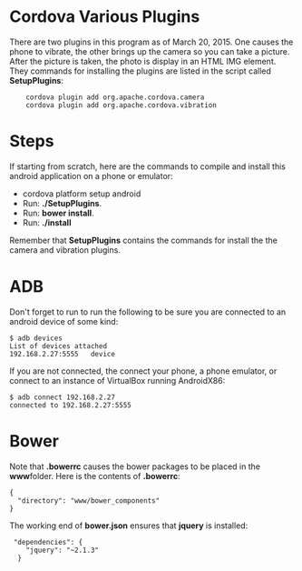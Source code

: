 # Cordova Various Plugins

There are two plugins in this program as of March 20, 2015. One causes
the phone to vibrate, the other brings up the camera so you can take a
picture. After the picture is taken, the photo is display in an HTML
IMG element. They commands for installing the plugins are listed in
the script called **SetupPlugins**:

```
    cordova plugin add org.apache.cordova.camera
    cordova plugin add org.apache.cordova.vibration
```

# Steps

If starting from scratch, here are the commands to compile and install
this android application on a phone or emulator:

- cordova platform setup android
- Run: **./SetupPlugins**.
- Run: **bower install**.
- Run: **./install**

Remember that **SetupPlugins** contains the commands for
install the the camera and vibration plugins.

# ADB

Don't forget to run to run the following to be sure you are
connected to an android device of some kind:

```
$ adb devices
List of devices attached
192.168.2.27:5555	device
```

If you are not connected, the connect your phone, a phone emulator,
or connect to an instance of VirtualBox running AndroidX86:

```
$ adb connect 192.168.2.27
connected to 192.168.2.27:5555
```

# Bower

Note that **.bowerrc** causes the bower packages to be placed in the
**www**folder. Here is the contents of **.bowerrc**:

```
{
  "directory": "www/bower_components"
}
```

The working end of **bower.json** ensures that **jquery** is installed:

```
 "dependencies": {
    "jquery": "~2.1.3"
  }
```